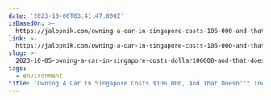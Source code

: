 ```yaml
---
date: '2023-10-06T03:41:47.000Z'
isBasedOn: >-
  https://jalopnik.com/owning-a-car-in-singapore-costs-106-000-and-that-does-1850898836
link: >-
  https://jalopnik.com/owning-a-car-in-singapore-costs-106-000-and-that-does-1850898836
slug: >-
  2023-10-05-owning-a-car-in-singapore-costs-dollar106000-and-that-doesnt-include-the-car
tags:
  - environment
title: 'Owning A Car In Singapore Costs $106,000, And That Doesn''t Include The Car'
---
```



